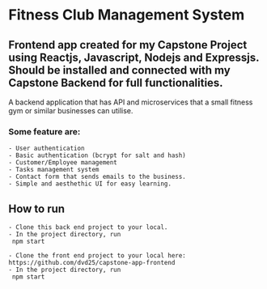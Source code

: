 # Fitness Club Management System

## Frontend app created for my Capstone Project using Reactjs, Javascript, Nodejs and Expressjs. Should be installed and connected with my Capstone Backend for full functionalities.


 A backend application that has API and microservices that a small fitness gym or similar businesses can utilise. 
 
 ### Some feature are:  
                    
    - User authentication            
    - Basic authentication (bcrypt for salt and hash)
    - Customer/Employee management
    - Tasks management system 
    - Contact form that sends emails to the business.
    - Simple and aesthethic UI for easy learning.

## How to run

    - Clone this back end project to your local.
    - In the project directory, run 
     npm start
    
    - Clone the front end project to your local here: https://github.com/dvd25/capstone-app-frontend
    - In the project directory, run 
     npm start
